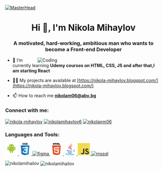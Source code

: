 [![MasterHead](https://as2.ftcdn.net/v2/jpg/03/08/82/39/1000_F_308823955_XTMT8TNKmOYnPEwmEmfnskgNqQv3hQE5.jpg)](https://nikolamihailov.io)
<h1 align="center">Hi 👋, I'm Nikola Mihaylov</h1>
<h3 align="center">A motivated, hard-working, ambitious man who wants to become a Front-end Developer</h3>
<img align="right" alt="Coding" width="400" src="https://globaleducation.s3.ap-south-1.amazonaws.com/globaledu/gif/front-end-development.gif">

- 🌱 I’m currently learning **Udemy courses on HTML, CSS, JS and after that,I am starting React**

- 👨‍💻 My projects are available at [https://nikola-mihaylov.blogspot.com/](https://nikola-mihaylov.blogspot.com/)

- 📫 How to reach me **nikolam06@abv.bg**

<h3 align="left">Connect with me:</h3>
<p align="left">
<a href="https://linkedin.com/in/nikola-mihaylov" target="blank"><img align="center" src="https://raw.githubusercontent.com/rahuldkjain/github-profile-readme-generator/master/src/images/icons/Social/linked-in-alt.svg" alt="nikola-mihaylov" height="30" width="40" /></a>
<a href="https://fb.com/nikolamihaylov6" target="blank"><img align="center" src="https://raw.githubusercontent.com/rahuldkjain/github-profile-readme-generator/master/src/images/icons/Social/facebook.svg" alt="nikolamihaylov6" height="30" width="40" /></a>
<a href="https://instagram.com/nikolanm06" target="blank"><img align="center" src="https://raw.githubusercontent.com/rahuldkjain/github-profile-readme-generator/master/src/images/icons/Social/instagram.svg" alt="nikolanm06" height="30" width="40" /></a>
</p>

<h3 align="left">Languages and Tools:</h3>
<p align="left"> <a href="https://developer.android.com" target="_blank" rel="noreferrer"> <img src="https://raw.githubusercontent.com/devicons/devicon/master/icons/android/android-original-wordmark.svg" alt="android" width="40" height="40"/> </a> <a href="https://www.w3schools.com/css/" target="_blank" rel="noreferrer"> <img src="https://raw.githubusercontent.com/devicons/devicon/master/icons/css3/css3-original-wordmark.svg" alt="css3" width="40" height="40"/> </a> <a href="https://www.figma.com/" target="_blank" rel="noreferrer"> <img src="https://www.vectorlogo.zone/logos/figma/figma-icon.svg" alt="figma" width="40" height="40"/> </a> <a href="https://www.w3.org/html/" target="_blank" rel="noreferrer"> <img src="https://raw.githubusercontent.com/devicons/devicon/master/icons/html5/html5-original-wordmark.svg" alt="html5" width="40" height="40"/> </a> <a href="https://www.java.com" target="_blank" rel="noreferrer"> <img src="https://raw.githubusercontent.com/devicons/devicon/master/icons/java/java-original.svg" alt="java" width="40" height="40"/> </a> <a href="https://developer.mozilla.org/en-US/docs/Web/JavaScript" target="_blank" rel="noreferrer"> <img src="https://raw.githubusercontent.com/devicons/devicon/master/icons/javascript/javascript-original.svg" alt="javascript" width="40" height="40"/> </a> <a href="https://www.microsoft.com/en-us/sql-server" target="_blank" rel="noreferrer"> <img src="https://www.svgrepo.com/show/303229/microsoft-sql-server-logo.svg" alt="mssql" width="40" height="40"/> </a> </p>

<p><img align="left" src="https://github-readme-stats.vercel.app/api/top-langs?username=nikolamihailov&show_icons=true&locale=en&layout=compact" alt="nikolamihailov" /></p>

<p>&nbsp;<img align="center" src="https://github-readme-stats.vercel.app/api?username=nikolamihailov&show_icons=true&locale=en" alt="nikolamihailov" /></p>


